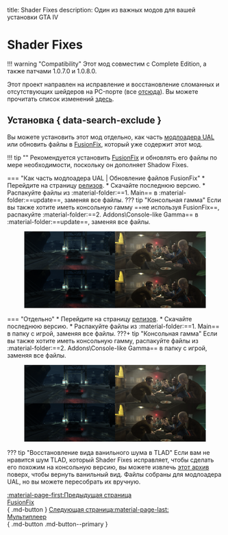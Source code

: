 title: Shader Fixes
description: Один из важных модов для вашей установки GTA IV

# Shader Fixes
!!! warning "Compatibility" 
    Этот мод совместим с Complete Edition, а также патчами 1.0.7.0 и 1.0.8.0.

Этот проект направлен на исправление и восстановление сломанных и отсутствующих шейдеров на PC-порте (все [отсюда](https://uk.libertycity.net/gta-4/articles/4346-gta-iv-complete-edition-xbox-protiv-pc.html)). Вы можете прочитать список изменений [здесь](https://github.com/Parallellines0451/GTAIV.ShaderFixesCollection/blob/main/README.md#feature-list).

## Установка { data-search-exclude }
Вы можете установить этот мод отдельно, как часть [модлоадера UAL](../../extras/modloading/#ultimate-asi-loader) или обновить файлы в [FusionFix](fusionfix.md), который уже содержит этот мод.

!!! tip ""
    Рекомендуется установить [FusionFix](fusionfix.md) и обновлять его файлы по мере необходимости, поскольку он дополняет Shadow Fixes.

=== "Как часть модлоадера UAL | Обновление файлов FusionFix"
    * Перейдите на страницу [релизов](https://github.com/Parallellines0451/GTAIV.ShaderFixesCollection/releases).
    * Скачайте последнюю версию.
    * Распакуйте файлы из :material-folder:==1. Main== в :material-folder:==update==, заменяя все файлы.
    ??? tip "Консольная гамма"
        Если вы также хотите иметь консольную гамму ==не используя FusionFix==, распакуйте :material-folder:==2. Addons\Console-like Gamma== в :material-folder:==update==, заменяя все файлы.
        <figure markdown>
            ![Консольная гамма](assets/console-gamma.png)
            <figcaption></figcaption>
        </figure>

=== "Отдельно"
    * Перейдите на страницу [релизов](https://github.com/Parallellines0451/GTAIV.ShaderFixesCollection/releases).
    * Скачайте последнюю версию.
    * Распакуйте файлы из :material-folder:==1. Main== в папку с игрой, заменяя все файлы.
    ???+ tip "Консольная гамма"
        Если вы также хотите иметь консольную гамму, распакуйте файлы из :material-folder:==2. Addons\Console-like Gamma== в папку с игрой, заменяя все файлы.
        <figure markdown>
            ![Консольная гамма](assets/console-gamma.png)
            <figcaption></figcaption>
         </figure>

??? tip "Восстановление вида ванильного шума в TLAD"
    Если вам не нравится шум TLAD, который Shader Fixes исправляет, чтобы сделать его похожим на консольную версию, вы можете извлечь [этот архив](https://drive.google.com/file/d/1zxCWhWQ4qP4rJvUablTGjfqpFUp3UOS3/view?usp=sharing) поверх, чтобы вернуть ванильный вид. Файлы собраны для модлоадера UAL, но вы можете пересобрать их вручную.

[:material-page-first:Предыдущая страница <br>FusionFix</br>](fusionfix.md){ .md-button } [Следующая страница:material-page-last: <br>Мультиплеер</br>](../multiplayer.md){ .md-button .md-button--primary }